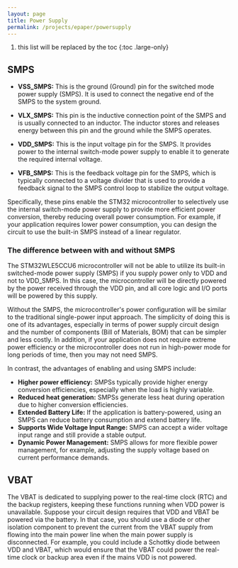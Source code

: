 ```yaml
---
layout: page
title: Power Supply
permalink: /projects/epaper/powersupply
---
```


1. this list will be replaced by the toc
{:toc .large-only}

## SMPS

- **VSS_SMPS:** This is the ground (Ground) pin for the switched mode power supply (SMPS). It is used to connect the negative end of the SMPS to the system ground.
- **VLX_SMPS:** This pin is the inductive connection point of the SMPS and is usually connected to an inductor. The inductor stores and releases energy between this pin and the ground while the SMPS operates.

- **VDD_SMPS:** This is the input voltage pin for the SMPS. It provides power to the internal switch-mode power supply to enable it to generate the required internal voltage.
- **VFB_SMPS:** This is the feedback voltage pin for the SMPS, which is typically connected to a voltage divider that is used to provide a feedback signal to the SMPS control loop to stabilize the output voltage.

Specifically, these pins enable the STM32 microcontroller to selectively use the internal switch-mode power supply to provide more efficient power conversion, thereby reducing overall power consumption. For example, if your application requires lower power consumption, you can design the circuit to use the built-in SMPS instead of a linear regulator.

### The difference between with and without SMPS

The STM32WLE5CCU6 microcontroller will not be able to utilize its built-in switched-mode power supply (SMPS) if you supply power only to VDD and not to VDD_SMPS. In this case, the microcontroller will be directly powered by the power received through the VDD pin, and all core logic and I/O ports will be powered by this supply.

Without the SMPS, the microcontroller's power configuration will be similar to the traditional single-power input approach. The simplicity of doing this is one of its advantages, especially in terms of power supply circuit design and the number of components (Bill of Materials, BOM) that can be simpler and less costly. In addition, if your application does not require extreme power efficiency or the microcontroller does not run in high-power mode for long periods of time, then you may not need SMPS.

In contrast, the advantages of enabling and using SMPS include:

- **Higher power efficiency:** SMPSs typically provide higher energy conversion efficiencies, especially when the load is highly variable.
- **Reduced heat generation:** SMPSs generate less heat during operation due to higher conversion efficiencies.
- **Extended Battery Life:** If the application is battery-powered, using an SMPS can reduce battery consumption and extend battery life.
- **Supports Wide Voltage Input Range:** SMPS can accept a wider voltage input range and still provide a stable output.
- **Dynamic Power Management:** SMPS allows for more flexible power management, for example, adjusting the supply voltage based on current performance demands.

## VBAT

The VBAT is dedicated to supplying power to the real-time clock (RTC) and the backup registers, keeping these functions running when VDD power is unavailable.
Suppose your circuit design requires that VDD and VBAT be powered via the battery. In that case, you should use a diode or other isolation component to prevent the current from the VBAT supply from flowing into the main power line when the main power supply is disconnected. For example, you could include a Schottky diode between VDD and VBAT, which would ensure that the VBAT could power the real-time clock or backup area even if the mains VDD is not powered.